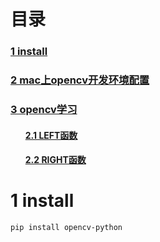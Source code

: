 # 目录
<h3><a href="#title1">1 install</a> </h3>
<h3><a href="#title2">2 mac上opencv开发环境配置</a> </h3>
<h3><a href="#title3">3 opencv学习</a> </h3>
		<h4><ul><a href="#title2.1">2.1 LEFT函数</a> </h4>
		<h4><ul><a href="#title2.2">2.2 RIGHT函数</a> </h4>
		
<div style="page-break-after:always"></div>

  <h1 id="title1">1 install</h1>  

```
pip install opencv-python
```


<!--stackedit_data:
eyJoaXN0b3J5IjpbMjA1NjY2ODkxNiwtNDk1NTUzODA0XX0=
-->
